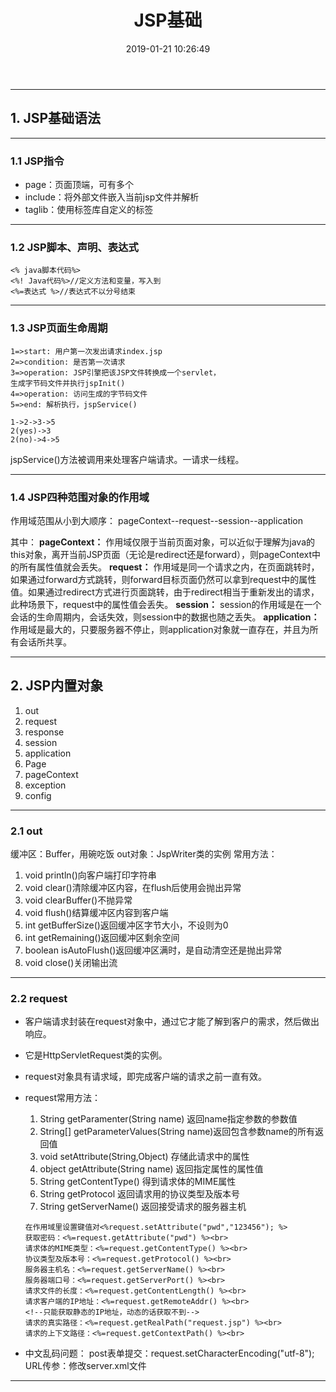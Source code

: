 ﻿---
title: JSP基础
date: 2019-01-21 10:26:49
tags: JAVA-Web
---

---

## 1. JSP基础语法
---
### 1.1 JSP指令
- page：页面顶端，可有多个
- include：将外部文件嵌入当前jsp文件并解析
- taglib：使用标签库自定义的标签
<!-- more -->

---
### 1.2 JSP脚本、声明、表达式
```
<% java脚本代码%>
<%! Java代码%>//定义方法和变量，写入到
<%=表达式 %>//表达式不以分号结束
```

---
### 1.3 JSP页面生命周期
```flow
1=>start: 用户第一次发出请求index.jsp
2=>condition: 是否第一次请求
3=>operation: JSP引擎把该JSP文件转换成一个servlet，
生成字节码文件并执行jspInit()
4=>operation: 访问生成的字节码文件
5=>end: 解析执行，jspService()

1->2->3->5
2(yes)->3
2(no)->4->5
```
jspService()方法被调用来处理客户端请求。一请求一线程。

---
### 1.4 JSP四种范围对象的作用域
作用域范围从小到大顺序：
pageContext--request--session--application
 
其中：
**pageContext：**
作用域仅限于当前页面对象，可以近似于理解为java的this对象，离开当前JSP页面（无论是redirect还是forward），则pageContext中的所有属性值就会丢失。
**request：**
作用域是同一个请求之内，在页面跳转时，如果通过forward方式跳转，则forward目标页面仍然可以拿到request中的属性值。如果通过redirect方式进行页面跳转，由于redirect相当于重新发出的请求，此种场景下，request中的属性值会丢失。
**session：**
session的作用域是在一个会话的生命周期内，会话失效，则session中的数据也随之丢失。
**application：**
作用域是最大的，只要服务器不停止，则application对象就一直存在，并且为所有会话所共享。

---
## 2. JSP内置对象
 1. out
 2. request
 3. response
 4. session
 5. application
 6. Page
 7. pageContext
 8. exception
 9. config

---
### 2.1 out
缓冲区：Buffer，用碗吃饭
out对象：JspWriter类的实例
常用方法：
1. void println()向客户端打印字符串
2. void clear()清除缓冲区内容，在flush后使用会抛出异常
3. void clearBuffer()不抛异常
4. void flush()结算缓冲区内容到客户端
5. int getBufferSize()返回缓冲区字节大小，不设则为0
6. int getRemaining()返回缓冲区剩余空间
7. boolean isAutoFlush()返回缓冲区满时，是自动清空还是抛出异常
8. void close()关闭输出流

---
### 2.2 request
- 客户端请求封装在request对象中，通过它才能了解到客户的需求，然后做出响应。
- 它是HttpServletRequest类的实例。
- request对象具有请求域，即完成客户端的请求之前一直有效。

- request常用方法：
    1. String getParamenter(String name) 返回name指定参数的参数值
    2. String[] getParameterValues(String name)返回包含参数name的所有返回值
    3. void setAttribute(String,Object) 存储此请求中的属性
    4. object getAttribute(String name) 返回指定属性的属性值
    5. String getContentType() 得到请求体的MIME属性
    6. String getProtocol 返回请求用的协议类型及版本号
    7. String getServerName() 返回接受请求的服务器主机
    ```
    在作用域里设置键值对<%request.setAttribute("pwd","123456"); %>
    获取密码：<%=request.getAttribute("pwd") %><br>
    请求体的MIME类型：<%=request.getContentType() %><br>
    协议类型及版本号：<%=request.getProtocol() %><br>
    服务器主机名：<%=request.getServerName() %><br>
    服务器端口号：<%=request.getServerPort() %><br>
    请求文件的长度：<%=request.getContentLength() %><br>
    请求客户端的IP地址：<%=request.getRemoteAddr() %><br>
    <!--只能获取静态的IP地址，动态的话获取不到-->
    请求的真实路径：<%=request.getRealPath("request.jsp") %><br>
    请求的上下文路径：<%=request.getContextPath() %><br>
    
    ```
- 中文乱码问题：
    post表单提交：request.setCharacterEncoding("utf-8");
    URL传参：修改server.xml文件

---
